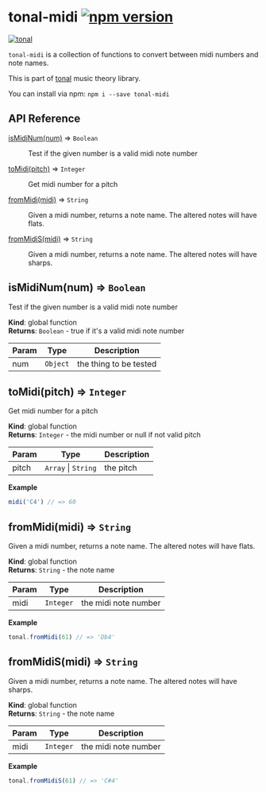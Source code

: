 # tonal-midi [![npm version](https://img.shields.io/npm/v/tonal-midi.svg)](https://www.npmjs.com/package/tonal-midi)

[![tonal](https://img.shields.io/badge/tonal-midi-yellow.svg)](https://www.npmjs.com/browse/keyword/tonal)

`tonal-midi` is a collection of functions to convert between midi numbers and note names.

This is part of [tonal](https://www.npmjs.com/package/tonal) music theory library.

You can install via npm: `npm i --save tonal-midi`

## API Reference

<dl>
<dt><a href="#isMidiNum">isMidiNum(num)</a> ⇒ <code>Boolean</code></dt>
<dd><p>Test if the given number is a valid midi note number</p>
</dd>
<dt><a href="#toMidi">toMidi(pitch)</a> ⇒ <code>Integer</code></dt>
<dd><p>Get midi number for a pitch</p>
</dd>
<dt><a href="#fromMidi">fromMidi(midi)</a> ⇒ <code>String</code></dt>
<dd><p>Given a midi number, returns a note name. The altered notes will have
flats.</p>
</dd>
<dt><a href="#fromMidiS">fromMidiS(midi)</a> ⇒ <code>String</code></dt>
<dd><p>Given a midi number, returns a note name. The altered notes will have
sharps.</p>
</dd>
</dl>

<a name="isMidiNum"></a>

## isMidiNum(num) ⇒ <code>Boolean</code>
Test if the given number is a valid midi note number

**Kind**: global function  
**Returns**: <code>Boolean</code> - true if it's a valid midi note number  

| Param | Type | Description |
| --- | --- | --- |
| num | <code>Object</code> | the thing to be tested |

<a name="toMidi"></a>

## toMidi(pitch) ⇒ <code>Integer</code>
Get midi number for a pitch

**Kind**: global function  
**Returns**: <code>Integer</code> - the midi number or null if not valid pitch  

| Param | Type | Description |
| --- | --- | --- |
| pitch | <code>Array</code> &#124; <code>String</code> | the pitch |

**Example**  
```js
midi('C4') // => 60
```
<a name="fromMidi"></a>

## fromMidi(midi) ⇒ <code>String</code>
Given a midi number, returns a note name. The altered notes will have
flats.

**Kind**: global function  
**Returns**: <code>String</code> - the note name  

| Param | Type | Description |
| --- | --- | --- |
| midi | <code>Integer</code> | the midi note number |

**Example**  
```js
tonal.fromMidi(61) // => 'Db4'
```
<a name="fromMidiS"></a>

## fromMidiS(midi) ⇒ <code>String</code>
Given a midi number, returns a note name. The altered notes will have
sharps.

**Kind**: global function  
**Returns**: <code>String</code> - the note name  

| Param | Type | Description |
| --- | --- | --- |
| midi | <code>Integer</code> | the midi note number |

**Example**  
```js
tonal.fromMidiS(61) // => 'C#4'
```
